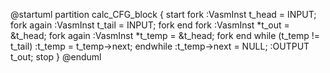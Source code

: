 @startuml
partition calc_CFG_block {
    start
    fork
        :VasmInst t_head = INPUT;
    fork again
        :VasmInst t_tail = INPUT;
    fork end
    fork
        :VasmInst *t_out = &t_head;
    fork again
        :VasmInst *t_temp = &t_head;
    fork end
    while (t_temp != t_tail)
        :t_temp = t_temp->next;
    endwhile
    :t_temp->next = NULL;
    :OUTPUT t_out;
    stop
}
@enduml
